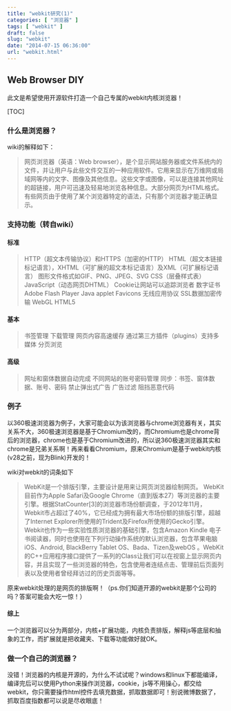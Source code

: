 ```yaml
---
title: "webkit研究(1)"
categories: [ "浏览器" ]
tags: [ "webkit" ]
draft: false
slug: "webkit"
date: "2014-07-15 06:36:00"
url: "webkit.html"
---
```


## Web Browser DIY


此文是希望使用开源软件打造一个自己专属的webkit内核浏览器！

<!--more-->


[TOC]

### 什么是浏览器？ 

wiki的解释如下： 

> 网页浏览器（英语：Web browser），是个显示网站服务器或文件系统内的文件，并让用户与此些文件交互的一种应用软件。它用来显示在万维网或局域网等内的文字、图像及其他信息。这些文字或图像，可以是连接其他网址的超链接，用户可迅速及轻易地浏览各种信息。大部分网页为HTML格式。有些网页由于使用了某个浏览器特定的语法，只有那个浏览器才能正确显示。

### 支持功能（转自wiki）

#### 标准

> HTTP（超文本传输协议）和HTTPS（加密的HTTP） 
HTML（超文本链接标记语言），XHTML（可扩展的超文本标记语言）及XML（可扩展标记语言） 
图形文件格式如GIF、PNG、JPEG、SVG CSS（层叠样式表） 
JavaScript（动态网页DHTML） 
Cookie让网站可以追踪浏览者 
数字证书 
Adobe Flash Player 
Java applet 
Favicons 
无线应用协议 
SSL数据加密传输 
WebGL 
HTML5

#### 基本

> 书签管理 
下载管理 
网页内容高速缓存 
通过第三方插件（plugins）支持多媒体 
分页浏览

#### 高级

> 网址和窗体数据自动完成 
不同网站的账号密码管理 
同步：书签、窗体数据、账号、密码 
禁止弹出式广告 
广告过滤 
阻挡恶意代码

### 例子 

以360极速浏览器为例子，大家可能会以为该浏览器与chrome浏览器有关，其实关系不大，360极速浏览器是基于Chromium改的，而Chromium也是chrome背后的浏览器，chrome也是基于Chromium改进的，所以说360极速浏览器其实和chrome是兄弟关系啊！再来看看Chromium，原来Chromium是基于webkit内核(v28之前，现为Blink)开发的！

wiki对webkit的词条如下 

> WebKit是一个排版引擎，主要设计是用来让网页浏览器绘制网页。 WebKit目前作为Apple Safari及Google Chrome（直到版本27）等浏览器的主要引擎。根据StatCounter[3]的浏览器市场份额调查，于2012年11月，Webkit市占超过了40%，它已经成为拥有最大市场份额的排版引擎，超越了Internet Explorer所使用的Trident及Firefox所使用的Gecko引擎。Webkit也作为一些实验性质浏览器的基础引擎，包含Amazon Kindle 电子书阅读器，同时也使用在下列行动操作系统的默认浏览器，包含苹果电脑iOS、Android, BlackBerry Tablet OS、Bada、Tizen及webOS 。WebKit的C++应用程序接口提供了一系列的Class让我们可以在视窗上显示网页内容，并且实现了一些浏览器的特色，包含使用者连结点击、管理前后页面列表以及使用者曾经拜访过的历史页面等等。 

原来webkit处理的是网页的排版啊！（ps.你们知道开源的webkit是那个公司的吗？答案可能会大吃一惊！） 

#### 综上 

一个浏览器可以分为两部分，内核+扩展功能，内核负责排版，解释js等底层和抽象的工作，而扩展就是把收藏夹、下载等功能做好就OK。 

### 做一个自己的浏览器？ 

没错！浏览器的内核是开源的，为什么不试试呢？windows和linux下都能编译，编译完后可以使用Python来操作浏览器，cookie，js等不用操心，都交给webkit，你只需要操作html控件去填充数据，抓取数据即可！别说微博数据了，抓取百度指数都可以说是尽收眼底！